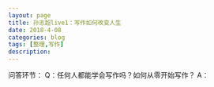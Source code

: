 ```yaml
---
layout: page
title: 孙志超live1：写作如何改变人生
date: 2018-4-08
categories: blog
tags: [整理,写作]
description: 
---
```


问答环节：
Q：任何人都能学会写作吗？如何从零开始写作？
A：
